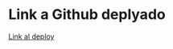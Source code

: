 <h1>Link a Github deplyado</h1>
<a href="https://josemita0301.github.io/ExamenWeb/">Link al deploy</a>
